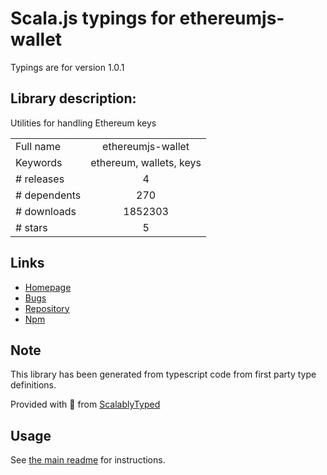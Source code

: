 
# Scala.js typings for ethereumjs-wallet

Typings are for version 1.0.1

## Library description:
Utilities for handling Ethereum keys

|                    |                 |
| ------------------ | :-------------: |
| Full name          | ethereumjs-wallet |
| Keywords           | ethereum, wallets, keys |
| # releases         | 4 |
| # dependents       | 270 |
| # downloads        | 1852303 |
| # stars            | 5 |

## Links
- [Homepage](https://github.com/ethereumjs/ethereumjs-wallet)
- [Bugs](https://github.com/ethereumjs/ethereumjs-wallet/issues)
- [Repository](https://github.com/ethereumjs/ethereumjs-wallet)
- [Npm](https://www.npmjs.com/package/ethereumjs-wallet)
    


## Note
This library has been generated from typescript code from first party type definitions.

Provided with :purple_heart: from [ScalablyTyped](https://github.com/oyvindberg/ScalablyTyped)

## Usage
See [the main readme](../../readme.md) for instructions.


